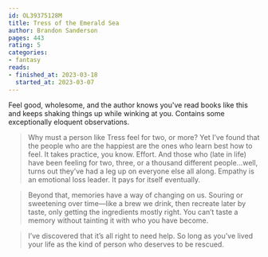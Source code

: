 ```yaml
---
id: OL39375128M
title: Tress of the Emerald Sea
author: Brandon Sanderson
pages: 443
rating: 5
categories:
- fantasy
reads:
- finished_at: 2023-03-18
  started_at: 2023-03-07
---
```


Feel good, wholesome, and the author knows you've read books like this and keeps shaking things up while winking at you. Contains some exceptionally eloquent observations.

> Why must a person like Tress feel for two, or more? Yet I’ve found that the people who are the happiest are the ones who learn best how to feel. It takes practice, you know. Effort. And those who (late in life) have been feeling for two, three, or a thousand different people…well, turns out they’ve had a leg up on everyone else all along. Empathy is an emotional loss leader. It pays for itself eventually.

> Beyond that, memories have a way of changing on us. Souring or sweetening over time—like a brew we drink, then recreate later by taste, only getting the ingredients mostly right. You can’t taste a memory without tainting it with who you have become.

> I’ve discovered that it’s all right to need help. So long as you’ve lived your life as the kind of person who deserves to be rescued.
